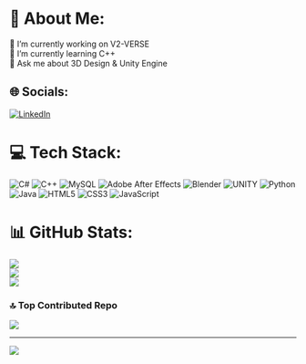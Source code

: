 # 💫 About Me:
🔭 I’m currently working on V2-VERSE<br>🌱 I’m currently learning C++<br>💬 Ask me about 3D Design & Unity Engine


## 🌐 Socials:
[![LinkedIn](https://img.shields.io/badge/LinkedIn-%230077B5.svg?logo=linkedin&logoColor=white)]([https://linkedin.com/in/https://www.linkedin.com/in/angel-solis-b2a09a279/](https://www.linkedin.com/in/angel-solis-b2a09a279?lipi=urn%3Ali%3Apage%3Ad_flagship3_profile_view_base_contact_details%3BkWPt3%2BZzTt2XqHaHf37pAA%3D%3D)) 

# 💻 Tech Stack:
![C#](https://img.shields.io/badge/c%23-%23239120.svg?style=flat&logo=c-sharp&logoColor=white) ![C++](https://img.shields.io/badge/c++-%2300599C.svg?style=flat&logo=c%2B%2B&logoColor=white) ![MySQL](https://img.shields.io/badge/mysql-%2300f.svg?style=flat&logo=mysql&logoColor=white) ![Adobe After Effects](https://img.shields.io/badge/Adobe%20After%20Effects-9999FF.svg?style=flat&logo=Adobe%20After%20Effects&logoColor=white) ![Blender](https://img.shields.io/badge/blender-%23F5792A.svg?style=flat&logo=blender&logoColor=white) ![UNITY](https://img.shields.io/badge/Unity-%2320232a.svg?style=flat&logo=unity&logoColor=white) ![Python](https://img.shields.io/badge/python-3670A0?style=flat&logo=python&logoColor=ffdd54) ![Java](https://img.shields.io/badge/java-%23ED8B00.svg?style=flat&logo=java&logoColor=white) ![HTML5](https://img.shields.io/badge/html5-%23E34F26.svg?style=flat&logo=html5&logoColor=white) ![CSS3](https://img.shields.io/badge/css3-%231572B6.svg?style=flat&logo=css3&logoColor=white) ![JavaScript](https://img.shields.io/badge/javascript-%23323330.svg?style=flat&logo=javascript&logoColor=%23F7DF1E)
# 📊 GitHub Stats:
![](https://github-readme-stats.vercel.app/api?username=HubGoal&theme=tokyonight&hide_border=false&include_all_commits=true&count_private=true)<br/>
![](https://github-readme-streak-stats.herokuapp.com/?user=HubGoal&theme=tokyonight&hide_border=false)<br/>
![](https://github-readme-stats.vercel.app/api/top-langs/?username=HubGoal&theme=tokyonight&hide_border=false&include_all_commits=true&count_private=true&layout=compact)

### 🔝 Top Contributed Repo
![](https://github-contributor-stats.vercel.app/api?username=HubGoal&limit=5&theme=algolia&combine_all_yearly_contributions=true)

---
[![](https://visitcount.itsvg.in/api?id=HubGoal&icon=5&color=0)](https://visitcount.itsvg.in)
